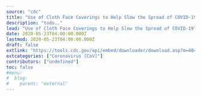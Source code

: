 ```yaml
---
source: "cdc"
title: "Use of Cloth Face Coverings to Help Slow the Spread of COVID-19"
description: "todo.."
lead: "Use of Cloth Face Coverings to Help Slow the Spread of COVID-19"
date: 2020-05-23T04:00:00.000Z
lastmod: 2020-05-23T04:00:00.000Z
draft: false
extlink: "https://tools.cdc.gov/api/embed/downloader/download.asp?m=404952&c=407476"
extcategories: ["Coronavirus [CoV]"]
contributors: ["undefined"]
toc: false
#menu:
#  blog:
#    parent: "external"
---
```

